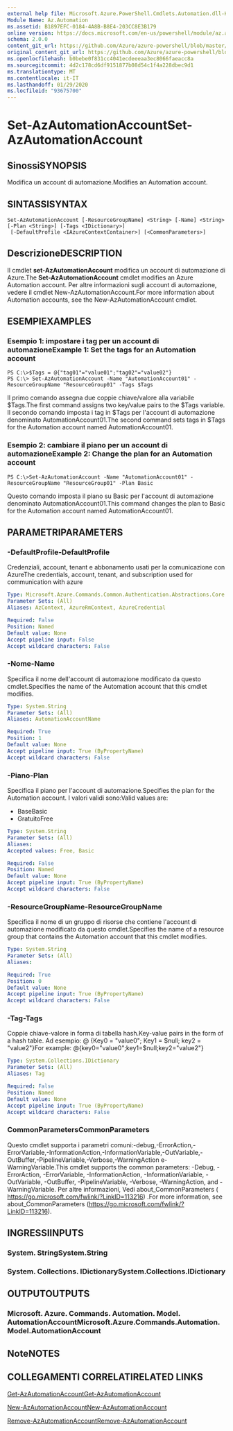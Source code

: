 ```yaml
---
external help file: Microsoft.Azure.PowerShell.Cmdlets.Automation.dll-Help.xml
Module Name: Az.Automation
ms.assetid: B1897EFC-0184-4A8B-B8E4-203CC8E3B179
online version: https://docs.microsoft.com/en-us/powershell/module/az.automation/set-azautomationaccount
schema: 2.0.0
content_git_url: https://github.com/Azure/azure-powershell/blob/master/src/Automation/Automation/help/Set-AzAutomationAccount.md
original_content_git_url: https://github.com/Azure/azure-powershell/blob/master/src/Automation/Automation/help/Set-AzAutomationAccount.md
ms.openlocfilehash: b0bebe0f831cc4041ecdeeeaa3ec8066faeacc8a
ms.sourcegitcommit: 4d2c178cd6df9151877b08d54c1f4a228dbec9d1
ms.translationtype: MT
ms.contentlocale: it-IT
ms.lasthandoff: 01/29/2020
ms.locfileid: "93675700"
---
```

# <span data-ttu-id="b473c-101">Set-AzAutomationAccount</span><span class="sxs-lookup"><span data-stu-id="b473c-101">Set-AzAutomationAccount</span></span>

## <span data-ttu-id="b473c-102">Sinossi</span><span class="sxs-lookup"><span data-stu-id="b473c-102">SYNOPSIS</span></span>
<span data-ttu-id="b473c-103">Modifica un account di automazione.</span><span class="sxs-lookup"><span data-stu-id="b473c-103">Modifies an Automation account.</span></span>

## <span data-ttu-id="b473c-104">SINTASSI</span><span class="sxs-lookup"><span data-stu-id="b473c-104">SYNTAX</span></span>

```
Set-AzAutomationAccount [-ResourceGroupName] <String> [-Name] <String> [-Plan <String>] [-Tags <IDictionary>]
 [-DefaultProfile <IAzureContextContainer>] [<CommonParameters>]
```

## <span data-ttu-id="b473c-105">Descrizione</span><span class="sxs-lookup"><span data-stu-id="b473c-105">DESCRIPTION</span></span>
<span data-ttu-id="b473c-106">Il cmdlet **set-AzAutomationAccount** modifica un account di automazione di Azure.</span><span class="sxs-lookup"><span data-stu-id="b473c-106">The **Set-AzAutomationAccount** cmdlet modifies an Azure Automation account.</span></span>
<span data-ttu-id="b473c-107">Per altre informazioni sugli account di automazione, vedere il cmdlet New-AzAutomationAccount.</span><span class="sxs-lookup"><span data-stu-id="b473c-107">For more information about Automation accounts, see the New-AzAutomationAccount cmdlet.</span></span>

## <span data-ttu-id="b473c-108">ESEMPI</span><span class="sxs-lookup"><span data-stu-id="b473c-108">EXAMPLES</span></span>

### <span data-ttu-id="b473c-109">Esempio 1: impostare i tag per un account di automazione</span><span class="sxs-lookup"><span data-stu-id="b473c-109">Example 1: Set the tags for an Automation account</span></span>
```
PS C:\>$Tags = @{"tag01"="value01";"tag02"="value02"}
PS C:\> Set-AzAutomationAccount -Name "AutomationAccount01" -ResourceGroupName "ResourceGroup01" -Tags $Tags
```

<span data-ttu-id="b473c-110">Il primo comando assegna due coppie chiave/valore alla variabile $Tags.</span><span class="sxs-lookup"><span data-stu-id="b473c-110">The first command assigns two key/value pairs to the $Tags variable.</span></span>
<span data-ttu-id="b473c-111">Il secondo comando imposta i tag in $Tags per l'account di automazione denominato AutomationAccount01.</span><span class="sxs-lookup"><span data-stu-id="b473c-111">The second command sets tags in $Tags for the Automation account named AutomationAccount01.</span></span>

### <span data-ttu-id="b473c-112">Esempio 2: cambiare il piano per un account di automazione</span><span class="sxs-lookup"><span data-stu-id="b473c-112">Example 2: Change the plan for an Automation account</span></span>
```
PS C:\>Set-AzAutomationAccount -Name "AutomationAccount01" -ResourceGroupName "ResourceGroup01" -Plan Basic
```

<span data-ttu-id="b473c-113">Questo comando imposta il piano su Basic per l'account di automazione denominato AutomationAccount01.</span><span class="sxs-lookup"><span data-stu-id="b473c-113">This command changes the plan to Basic for the Automation account named AutomationAccount01.</span></span>

## <span data-ttu-id="b473c-114">PARAMETRI</span><span class="sxs-lookup"><span data-stu-id="b473c-114">PARAMETERS</span></span>

### <span data-ttu-id="b473c-115">-DefaultProfile</span><span class="sxs-lookup"><span data-stu-id="b473c-115">-DefaultProfile</span></span>
<span data-ttu-id="b473c-116">Credenziali, account, tenant e abbonamento usati per la comunicazione con Azure</span><span class="sxs-lookup"><span data-stu-id="b473c-116">The credentials, account, tenant, and subscription used for communication with azure</span></span>

```yaml
Type: Microsoft.Azure.Commands.Common.Authentication.Abstractions.Core.IAzureContextContainer
Parameter Sets: (All)
Aliases: AzContext, AzureRmContext, AzureCredential

Required: False
Position: Named
Default value: None
Accept pipeline input: False
Accept wildcard characters: False
```

### <span data-ttu-id="b473c-117">-Nome</span><span class="sxs-lookup"><span data-stu-id="b473c-117">-Name</span></span>
<span data-ttu-id="b473c-118">Specifica il nome dell'account di automazione modificato da questo cmdlet.</span><span class="sxs-lookup"><span data-stu-id="b473c-118">Specifies the name of the Automation account that this cmdlet modifies.</span></span>

```yaml
Type: System.String
Parameter Sets: (All)
Aliases: AutomationAccountName

Required: True
Position: 1
Default value: None
Accept pipeline input: True (ByPropertyName)
Accept wildcard characters: False
```

### <span data-ttu-id="b473c-119">-Piano</span><span class="sxs-lookup"><span data-stu-id="b473c-119">-Plan</span></span>
<span data-ttu-id="b473c-120">Specifica il piano per l'account di automazione.</span><span class="sxs-lookup"><span data-stu-id="b473c-120">Specifies the plan for the Automation account.</span></span>
<span data-ttu-id="b473c-121">I valori validi sono:</span><span class="sxs-lookup"><span data-stu-id="b473c-121">Valid values are:</span></span>
- <span data-ttu-id="b473c-122">Base</span><span class="sxs-lookup"><span data-stu-id="b473c-122">Basic</span></span>
- <span data-ttu-id="b473c-123">Gratuito</span><span class="sxs-lookup"><span data-stu-id="b473c-123">Free</span></span>

```yaml
Type: System.String
Parameter Sets: (All)
Aliases:
Accepted values: Free, Basic

Required: False
Position: Named
Default value: None
Accept pipeline input: True (ByPropertyName)
Accept wildcard characters: False
```

### <span data-ttu-id="b473c-124">-ResourceGroupName</span><span class="sxs-lookup"><span data-stu-id="b473c-124">-ResourceGroupName</span></span>
<span data-ttu-id="b473c-125">Specifica il nome di un gruppo di risorse che contiene l'account di automazione modificato da questo cmdlet.</span><span class="sxs-lookup"><span data-stu-id="b473c-125">Specifies the name of a resource group that contains the Automation account that this cmdlet modifies.</span></span>

```yaml
Type: System.String
Parameter Sets: (All)
Aliases:

Required: True
Position: 0
Default value: None
Accept pipeline input: True (ByPropertyName)
Accept wildcard characters: False
```

### <span data-ttu-id="b473c-126">-Tag</span><span class="sxs-lookup"><span data-stu-id="b473c-126">-Tags</span></span>
<span data-ttu-id="b473c-127">Coppie chiave-valore in forma di tabella hash.</span><span class="sxs-lookup"><span data-stu-id="b473c-127">Key-value pairs in the form of a hash table.</span></span> <span data-ttu-id="b473c-128">Ad esempio: @ {Key0 = "value0"; Key1 = $null; key2 = "value2"}</span><span class="sxs-lookup"><span data-stu-id="b473c-128">For example: @{key0="value0";key1=$null;key2="value2"}</span></span>

```yaml
Type: System.Collections.IDictionary
Parameter Sets: (All)
Aliases: Tag

Required: False
Position: Named
Default value: None
Accept pipeline input: True (ByPropertyName)
Accept wildcard characters: False
```

### <span data-ttu-id="b473c-129">CommonParameters</span><span class="sxs-lookup"><span data-stu-id="b473c-129">CommonParameters</span></span>
<span data-ttu-id="b473c-130">Questo cmdlet supporta i parametri comuni:-debug,-ErrorAction,-ErrorVariable,-InformationAction,-InformationVariable,-OutVariable,-OutBuffer,-PipelineVariable,-Verbose,-WarningAction e-WarningVariable.</span><span class="sxs-lookup"><span data-stu-id="b473c-130">This cmdlet supports the common parameters: -Debug, -ErrorAction, -ErrorVariable, -InformationAction, -InformationVariable, -OutVariable, -OutBuffer, -PipelineVariable, -Verbose, -WarningAction, and -WarningVariable.</span></span> <span data-ttu-id="b473c-131">Per altre informazioni, Vedi about_CommonParameters ( https://go.microsoft.com/fwlink/?LinkID=113216) .</span><span class="sxs-lookup"><span data-stu-id="b473c-131">For more information, see about_CommonParameters (https://go.microsoft.com/fwlink/?LinkID=113216).</span></span>

## <span data-ttu-id="b473c-132">INGRESSI</span><span class="sxs-lookup"><span data-stu-id="b473c-132">INPUTS</span></span>

### <span data-ttu-id="b473c-133">System. String</span><span class="sxs-lookup"><span data-stu-id="b473c-133">System.String</span></span>

### <span data-ttu-id="b473c-134">System. Collections. IDictionary</span><span class="sxs-lookup"><span data-stu-id="b473c-134">System.Collections.IDictionary</span></span>

## <span data-ttu-id="b473c-135">OUTPUT</span><span class="sxs-lookup"><span data-stu-id="b473c-135">OUTPUTS</span></span>

### <span data-ttu-id="b473c-136">Microsoft. Azure. Commands. Automation. Model. AutomationAccount</span><span class="sxs-lookup"><span data-stu-id="b473c-136">Microsoft.Azure.Commands.Automation.Model.AutomationAccount</span></span>

## <span data-ttu-id="b473c-137">Note</span><span class="sxs-lookup"><span data-stu-id="b473c-137">NOTES</span></span>

## <span data-ttu-id="b473c-138">COLLEGAMENTI CORRELATI</span><span class="sxs-lookup"><span data-stu-id="b473c-138">RELATED LINKS</span></span>

[<span data-ttu-id="b473c-139">Get-AzAutomationAccount</span><span class="sxs-lookup"><span data-stu-id="b473c-139">Get-AzAutomationAccount</span></span>](./Get-AzAutomationAccount.md)

[<span data-ttu-id="b473c-140">New-AzAutomationAccount</span><span class="sxs-lookup"><span data-stu-id="b473c-140">New-AzAutomationAccount</span></span>](./New-AzAutomationAccount.md)

[<span data-ttu-id="b473c-141">Remove-AzAutomationAccount</span><span class="sxs-lookup"><span data-stu-id="b473c-141">Remove-AzAutomationAccount</span></span>](./Remove-AzAutomationAccount.md)
